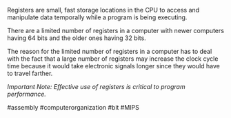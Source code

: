 Registers are small, fast storage locations in the CPU to access and manipulate data temporally while a program is being executing. 

There are a limited number of registers in a computer with newer computers having 64 bits and the older ones having 32 bits.

The reason for the limited number of registers in a computer has to deal with the fact that a large number of registers may increase the clock cycle time because it would take electronic signals longer since they would have to travel farther.

*Important Note: Effective use of registers is critical to program performance.*

#assembly #computerorganization #bit #MIPS 